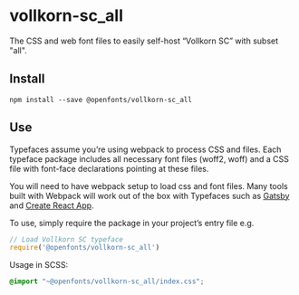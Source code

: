 
# vollkorn-sc_all

The CSS and web font files to easily self-host “Vollkorn SC” with subset "all".

## Install

`npm install --save @openfonts/vollkorn-sc_all`

## Use

Typefaces assume you’re using webpack to process CSS and files. Each typeface
package includes all necessary font files (woff2, woff) and a CSS file with
font-face declarations pointing at these files.

You will need to have webpack setup to load css and font files. Many tools built
with Webpack will work out of the box with Typefaces such as [Gatsby](https://github.com/gatsbyjs/gatsby)
and [Create React App](https://github.com/facebookincubator/create-react-app).

To use, simply require the package in your project’s entry file e.g.

```javascript
// Load Vollkorn SC typeface
require('@openfonts/vollkorn-sc_all')
```

Usage in SCSS:
```scss
@import "~@openfonts/vollkorn-sc_all/index.css";
```
